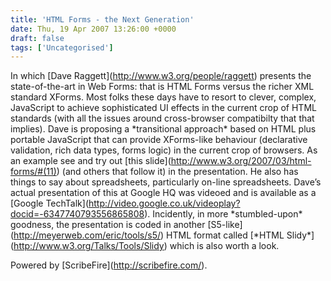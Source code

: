 ```yaml
---
title: 'HTML Forms - the Next Generation'
date: Thu, 19 Apr 2007 13:26:00 +0000
draft: false
tags: ['Uncategorised']
---
```


In which \[Dave Raggett\](http://www.w3.org/people/raggett) presents the state-of-the-art in Web Forms: that is HTML Forms versus the richer XML standard XForms. Most folks these days have to resort to clever, complex, JavaScript to achieve sophisticated UI effects in the current crop of HTML standards (with all the issues around cross-browser compatibilty that that implies). Dave is proposing a \*transitional approach\* based on HTML plus portable JavaScript that can provide XForms-like behaviour (declarative validation, rich data types, forms logic) in the current crop of browsers. As an example see and try out \[this slide\](http://www.w3.org/2007/03/html-forms/#(11)) (and others that follow it) in the presentation. He also has things to say about spreadsheets, particularly on-line spreadsheets. Dave’s actual presentation of this at Google HQ was videoed and is available as a \[Google TechTalk\](http://video.google.co.uk/videoplay?docid=-6347740793556865808). Incidently, in more \*stumbled-upon\* goodness, the presentation is coded in another \[S5-like\](http://meyerweb.com/eric/tools/s5/) HTML format called \[\*HTML Slidy\*\](http://www.w3.org/Talks/Tools/Slidy) which is also worth a look.

Powered by \[ScribeFire\](http://scribefire.com/).